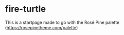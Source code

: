 # fire-turtle

This is a startpage made to go with the Rosé Pine palette (https://rosepinetheme.com/palette)
